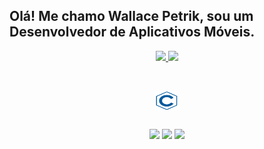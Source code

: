 ##

  ## Olá! Me chamo Wallace Petrik, sou um Desenvolvedor de Aplicativos Móveis.

<div align="center" >
  <a href="[https://github.com/Wallace-petrik](https://github.com/Wallace-petrik)">
  <img height="180em" src="https://github-readme-stats.vercel.app/api?username=Wallace-petrik&show_icons=true&theme=transparent&include_all_commits=true&count_private=true"/>
  <img height="180em" src="https://github-readme-stats.vercel.app/api/top-langs/?username=Wallace-petrik&layout=compact&langs_count=7&theme=transparent"/>
</div>

##

<div align="center": style="display: inline_block"><br> 
  <img align="center" alt="wallace" height="30" width="40" src="https://github.com/devicons/devicon/blob/master/icons/c/c-line.svg">
</div>

##

<div align="center"> 
  
<a href="https://www.instagram.com/devpetrik/" target="_blank"><img src="https://img.shields.io/badge/-Instagram-%23E4405F?style=for-the-badge&logo=instagram&logoColor=white" target="_blank"></a>
<a href = "mailto:wallacepetrik@gmail.com"><img src="https://img.shields.io/badge/-Gmail-%23333?style=for-the-badge&logo=gmail&logoColor=white" target="_blank"></a>
<a href="https://www.linkedin.com/in/wallace-petrik-45b9471b4/" target="_blank"><img src="https://img.shields.io/badge/-LinkedIn-%230077B5?style=for-the-badge&logo=linkedin&logoColor=white" target="_blank"></a> 
 
</div>

